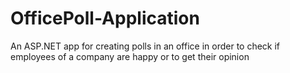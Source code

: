 # OfficePoll-Application
An ASP.NET app for creating polls in an office in order to check if employees of a company are happy or to get their opinion
